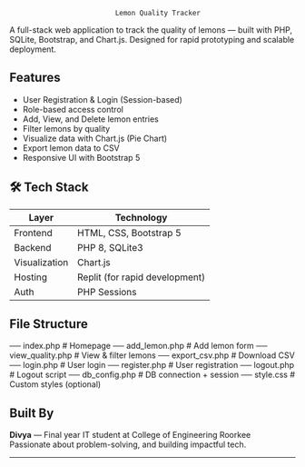                               Lemon Quality Tracker

A full-stack web application to track the quality of lemons — built with PHP, SQLite, Bootstrap, and Chart.js. Designed for rapid prototyping and scalable deployment.



##  Features

-  User Registration & Login (Session-based)
-  Role-based access control
-  Add, View, and Delete lemon entries
-  Filter lemons by quality
-  Visualize data with Chart.js (Pie Chart)
-  Export lemon data to CSV
-  Responsive UI with Bootstrap 5



## 🛠 Tech Stack

| Layer        | Technology        |
|--------------|-------------------|
| Frontend     | HTML, CSS, Bootstrap 5 |
| Backend      | PHP 8, SQLite3     |
| Visualization| Chart.js          |
| Hosting      | Replit (for rapid development) |
| Auth         | PHP Sessions      |



## File Structure

── index.php           # Homepage 
── add_lemon.php       # Add lemon form 
── view_quality.php    # View & filter lemons 
── export_csv.php      # Download CSV 
── login.php           # User login 
── register.php        # User registration 
── logout.php          # Logout script 
── db_config.php       # DB connection + session 
── style.css           # Custom styles (optional)

##  Built By

**Divya** — Final year IT student at College of Engineering Roorkee  
Passionate about  problem-solving, and building impactful tech.

---






